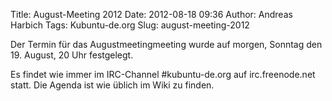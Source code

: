 Title: August-Meeting 2012
Date: 2012-08-18 09:36
Author: Andreas Harbich
Tags: Kubuntu-de.org
Slug: august-meeting-2012

Der Termin für das Augustmeetingmeeting wurde auf morgen, Sonntag den
19. August, 20 Uhr festgelegt.


Es findet wie immer im IRC-Channel \#kubuntu-de.org auf irc.freenode.net
statt. Die Agenda ist wie üblich im Wiki zu finden.



